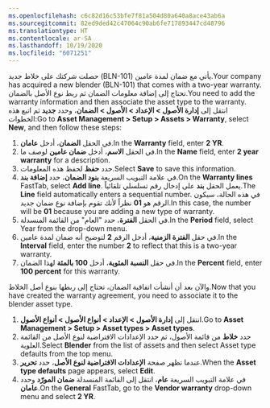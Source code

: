 ```yaml
---
ms.openlocfilehash: c6c82d16c53bfe7f81a504d80a640a8ace43ab6a
ms.sourcegitcommit: 82ed9ded42c47064c90ab6fe717893447cd48796
ms.translationtype: HT
ms.contentlocale: ar-SA
ms.lasthandoff: 10/19/2020
ms.locfileid: "6071251"
---
```

<span data-ttu-id="10679-101">حصلت شركتك على خلاط جديد (BLN-101) يأتي مع ضمان لمدة عامين.</span><span class="sxs-lookup"><span data-stu-id="10679-101">Your company has acquired a new blender (BLN-101) that comes with a two-year warranty.</span></span> <span data-ttu-id="10679-102">تحتاج إلى إضافة معلومات الضمان ثم ربط نوع الأصل بالضمان.</span><span class="sxs-lookup"><span data-stu-id="10679-102">You need to add the warranty information and then associate the asset type to the warranty.</span></span> <span data-ttu-id="10679-103">انتقل إلى **إدارة الأصول > الإعداد > الأصول > الضمان**، وحدد **جديد** ثم اتبع هذه الخطوات:</span><span class="sxs-lookup"><span data-stu-id="10679-103">Go to **Asset Management > Setup > Assets > Warranty**, select **New**, and then follow these steps:</span></span>

1.  <span data-ttu-id="10679-104">في الحقل **الضمان**، أدخل **عامان**.</span><span class="sxs-lookup"><span data-stu-id="10679-104">In the **Warranty** field, enter **2 YR**.</span></span>
2.  <span data-ttu-id="10679-105">في الحقل **الاسم**، أدخل **ضمان عامين** لوصف ما.</span><span class="sxs-lookup"><span data-stu-id="10679-105">In the **Name** field, enter **2 year warranty** for a description.</span></span>
3.  <span data-ttu-id="10679-106">حدد **حفظ** لحفظ هذه المعلومات.</span><span class="sxs-lookup"><span data-stu-id="10679-106">Select **Save** to save this information.</span></span>
4.  <span data-ttu-id="10679-107">في علامة التبويب السريعة **بنود الضمان**، حدد **إضافة بند**.</span><span class="sxs-lookup"><span data-stu-id="10679-107">On the **Warranty lines** FastTab, select **Add line**.</span></span>
<span data-ttu-id="10679-108">يعمل الحقل **بند** على إدخال رقم تسلسلي تلقائياً.</span><span class="sxs-lookup"><span data-stu-id="10679-108">The **Line** field automatically enters a sequential number.</span></span> <span data-ttu-id="10679-109">في هذه الحالة، سيكون الرقم هو **01** نظراً لأنك تقوم بإضافة نوع ضمان جديد.</span><span class="sxs-lookup"><span data-stu-id="10679-109">In this case, the number will be **01** because you are adding a new type of warranty.</span></span> 
5.  <span data-ttu-id="10679-110">في الحقل **الفترة**، حدد "العام" من القائمة المنسدلة.</span><span class="sxs-lookup"><span data-stu-id="10679-110">In the **Period** field, select Year from the drop-down menu.</span></span>
6.  <span data-ttu-id="10679-111">في حقل **الفترة الزمنية**، أدخل الرقم **2** لتوضيح أنه ضمان لمدة عامين.</span><span class="sxs-lookup"><span data-stu-id="10679-111">In the **Interval** field, enter the number **2** to reflect that this is a two-year warranty.</span></span> 
7.  <span data-ttu-id="10679-112">في حقل **النسبة المئوية**، أدخل **100 بالمئة** لهذا الضمان.</span><span class="sxs-lookup"><span data-stu-id="10679-112">In the **Percent** field, enter **100 percent** for this warranty.</span></span>

<span data-ttu-id="10679-113">والآن بعد أن أنشأت اتفاقية الضمان، تحتاج إلى ربطها بنوع أصل الخلاط.</span><span class="sxs-lookup"><span data-stu-id="10679-113">Now that you have created the warranty agreement, you need to associate it to the blender asset type.</span></span>

1.  <span data-ttu-id="10679-114">انتقل إلى **إدارة الأصول > الإعداد > أنواع الأصول > أنواع الأصول**.</span><span class="sxs-lookup"><span data-stu-id="10679-114">Go to **Asset Management > Setup > Asset types > Asset types**.</span></span>
2.  <span data-ttu-id="10679-115">حدد **خلاط** من قائمة الأصول، ثم حدد الإعدادات الافتراضية لنوع الأصل من القائمة العلوية.</span><span class="sxs-lookup"><span data-stu-id="10679-115">Select **Blender** from the list of assets and then select Asset type defaults from the top menu.</span></span> 
3.  <span data-ttu-id="10679-116">عندما تظهر صفحة **الإعدادات الافتراضية لنوع الأصل**، حدد **تحرير**.</span><span class="sxs-lookup"><span data-stu-id="10679-116">When the **Asset type defaults** page appears, select **Edit**.</span></span>
3.  <span data-ttu-id="10679-117">في علامة التبويب السريعة **عام**، انتقل إلى القائمة المنسدلة **ضمان المورّد** وحدد **عامان**.</span><span class="sxs-lookup"><span data-stu-id="10679-117">On the **General** FastTab, go to the **Vendor warranty** drop-down menu and select **2 YR**.</span></span>

